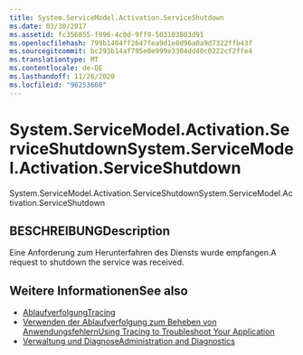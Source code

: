 ```yaml
---
title: System.ServiceModel.Activation.ServiceShutdown
ms.date: 03/30/2017
ms.assetid: fc356855-f996-4c0d-9ff9-503103803d91
ms.openlocfilehash: 799b1404ff2647fea9d1e8d96a0a9d7322ffb43f
ms.sourcegitcommit: bc293b14af795e0e999e3304dd40c0222cf2ffe4
ms.translationtype: MT
ms.contentlocale: de-DE
ms.lasthandoff: 11/26/2020
ms.locfileid: "96253660"
---
```

# <a name="systemservicemodelactivationserviceshutdown"></a><span data-ttu-id="2c19d-102">System.ServiceModel.Activation.ServiceShutdown</span><span class="sxs-lookup"><span data-stu-id="2c19d-102">System.ServiceModel.Activation.ServiceShutdown</span></span>

<span data-ttu-id="2c19d-103">System.ServiceModel.Activation.ServiceShutdown</span><span class="sxs-lookup"><span data-stu-id="2c19d-103">System.ServiceModel.Activation.ServiceShutdown</span></span>  
  
## <a name="description"></a><span data-ttu-id="2c19d-104">BESCHREIBUNG</span><span class="sxs-lookup"><span data-stu-id="2c19d-104">Description</span></span>  

 <span data-ttu-id="2c19d-105">Eine Anforderung zum Herunterfahren des Diensts wurde empfangen.</span><span class="sxs-lookup"><span data-stu-id="2c19d-105">A request to shutdown the service was received.</span></span>  
  
## <a name="see-also"></a><span data-ttu-id="2c19d-106">Weitere Informationen</span><span class="sxs-lookup"><span data-stu-id="2c19d-106">See also</span></span>

- [<span data-ttu-id="2c19d-107">Ablaufverfolgung</span><span class="sxs-lookup"><span data-stu-id="2c19d-107">Tracing</span></span>](index.md)
- [<span data-ttu-id="2c19d-108">Verwenden der Ablaufverfolgung zum Beheben von Anwendungsfehlern</span><span class="sxs-lookup"><span data-stu-id="2c19d-108">Using Tracing to Troubleshoot Your Application</span></span>](using-tracing-to-troubleshoot-your-application.md)
- [<span data-ttu-id="2c19d-109">Verwaltung und Diagnose</span><span class="sxs-lookup"><span data-stu-id="2c19d-109">Administration and Diagnostics</span></span>](../index.md)
